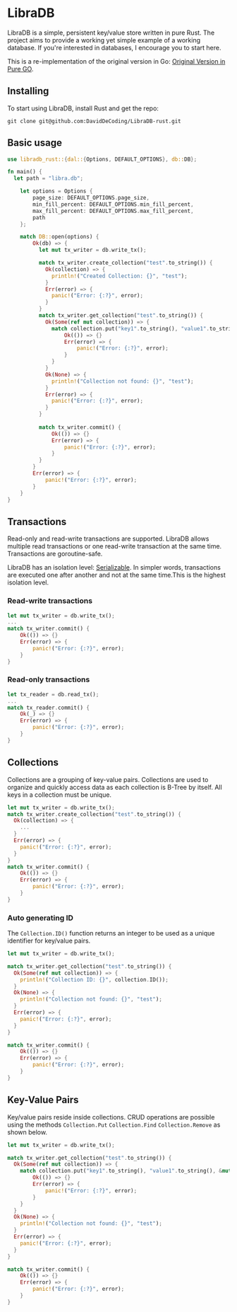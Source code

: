 # LibraDB

LibraDB is a simple, persistent key/value store written in pure Rust. The project aims to provide a working yet simple
example of a working database. If you're interested in databases, I encourage you to start here.

This is a re-implementation of the original version in Go: [Original Version in Pure GO](https://github.com/amit-davidson/LibraDB).

## Installing

To start using LibraDB, install Rust and get the repo:

```
git clone git@github.com:DavidDeCoding/LibraDB-rust.git
```

## Basic usage
```rust
use libradb_rust::{dal::{Options, DEFAULT_OPTIONS}, db::DB};

fn main() {
  let path = "libra.db";

    let options = Options {
        page_size: DEFAULT_OPTIONS.page_size,
        min_fill_percent: DEFAULT_OPTIONS.min_fill_percent,
        max_fill_percent: DEFAULT_OPTIONS.max_fill_percent,
        path
    };

    match DB::open(options) {
        Ok(db) => {
          let mut tx_writer = db.write_tx();

          match tx_writer.create_collection("test".to_string()) {
            Ok(collection) => {
              println!("Created Collection: {}", "test");
            }
            Err(error) => {
              panic!("Error: {:?}", error);
            }
          }
          match tx_writer.get_collection("test".to_string()) {
            Ok(Some(ref mut collection)) => {
              match collection.put("key1".to_string(), "value1".to_string(), &mut tx_writer) {
                  Ok(()) => {}
                  Err(error) => {
                      panic!("Error: {:?}", error);
                  }
              }
            }
            Ok(None) => {
              println!("Collection not found: {}", "test");
            }
            Err(error) => {
              panic!("Error: {:?}", error);
            }
          }
          
          match tx_writer.commit() {
              Ok(()) => {}
              Err(error) => {
                  panic!("Error: {:?}", error);
              }
          }
        }
        Err(error) => {
            panic!("Error: {:?}", error);
        }
    }
}
```
## Transactions
Read-only and read-write transactions are supported. LibraDB allows multiple read transactions or one read-write 
transaction at the same time. Transactions are goroutine-safe.

LibraDB has an isolation level: [Serializable](https://en.wikipedia.org/wiki/Isolation_(database_systems)#Serializable).
In simpler words, transactions are executed one after another and not at the same time.This is the highest isolation level.

### Read-write transactions

```rust
let mut tx_writer = db.write_tx();
...
match tx_writer.commit() {
    Ok(()) => {}
    Err(error) => {
        panic!("Error: {:?}", error);
    }
}
```
### Read-only transactions
```rust
let tx_reader = db.read_tx();
...
match tx_reader.commit() {
    Ok(_) => {}
    Err(error) => {
        panic!("Error: {:?}", error);
    }
}
```

## Collections
Collections are a grouping of key-value pairs. Collections are used to organize and quickly access data as each
collection is B-Tree by itself. All keys in a collection must be unique.
```rust
let mut tx_writer = db.write_tx();
match tx_writer.create_collection("test".to_string()) {
  Ok(collection) => {
    ...
  }
  Err(error) => {
    panic!("Error: {:?}", error);
  }
}
match tx_writer.commit() {
    Ok(()) => {}
    Err(error) => {
        panic!("Error: {:?}", error);
    }
}
```

### Auto generating ID
The `Collection.ID()` function returns an integer to be used as a unique identifier for key/value pairs.
```rust
let mut tx_writer = db.write_tx();

match tx_writer.get_collection("test".to_string()) {
  Ok(Some(ref mut collection)) => {
    println!("Collection ID: {}", collection.ID());
  }
  Ok(None) => {
    println!("Collection not found: {}", "test");
  }
  Err(error) => {
    panic!("Error: {:?}", error);
  }
}

match tx_writer.commit() {
    Ok(()) => {}
    Err(error) => {
        panic!("Error: {:?}", error);
    }
}
```
## Key-Value Pairs
Key/value pairs reside inside collections. CRUD operations are possible using the methods `Collection.Put` 
`Collection.Find` `Collection.Remove` as shown below.   
```rust
let mut tx_writer = db.write_tx();

match tx_writer.get_collection("test".to_string()) {
  Ok(Some(ref mut collection)) => {
    match collection.put("key1".to_string(), "value1".to_string(), &mut tx_writer) {
        Ok(()) => {}
        Err(error) => {
            panic!("Error: {:?}", error);
        }
    }
  }
  Ok(None) => {
    println!("Collection not found: {}", "test");
  }
  Err(error) => {
    panic!("Error: {:?}", error);
  }
}

match tx_writer.commit() {
    Ok(()) => {}
    Err(error) => {
        panic!("Error: {:?}", error);
    }
}
```
